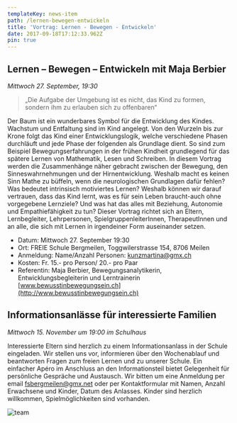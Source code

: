 ```yaml
---
templateKey: news-item
path: /lernen-bewegen-entwickeln
title: 'Vortrag: Lernen - Bewegen - Entwickeln'
date: 2017-09-18T17:12:33.962Z
pin: true
---
```

## Lernen – Bewegen – Entwickeln mit Maja Berbier

_Mittwoch 27. September, 19:30_

> „Die Aufgabe der Umgebung ist es nicht, das Kind zu formen, sondern ihm zu erlauben sich zu offenbaren“

Der Baum ist ein wunderbares Symbol für die Entwicklung des Kindes. Wachstum und Entfaltung sind im Kind angelegt. Von den Wurzeln bis zur Krone folgt das Kind einer Entwicklungslogik, welche verschiedene Phasen durchläuft und jede Phase der folgenden als Grundlage dient. So sind zum Beispiel Bewegungserfahrungen in der frühen Kindheit grundlegend für das spätere Lernen von Mathematik, Lesen und Schreiben.
In diesem Vortrag werden die Zusammenhänge näher gebracht zwischen der Bewegung, den Sinneswahrnehmungen und der Hirnentwicklung. Weshalb macht es keinen Sinn Mathe zu büffeln, wenn die neurologischen Grundlagen dafür fehlen? Was bedeutet intrinsisch motiviertes Lernen? Weshalb können wir darauf vertrauen, dass das Kind lernt, was es für sein Leben braucht-auch ohne vorgegebene Lernziele? Und was hat das alles mit Beziehung, Autonomie und Empathiefähigkeit zu tun?
Dieser Vortrag richtet sich an Eltern, Lernbegleiter, Lehrpersonen, SpielgruppenleiterInnen, TherapeutInnen und an alle, die sich mit Lernen in irgendeiner Form auseinander setzen.

* Datum: Mittwoch 27. September 19:30
* Ort: FREIE Schule Bergmeilen, Toggwilerstrasse 154, 8706 Meilen
* Anmeldung: Name/Anzahl Personen: kunzmartina@gmx.ch
* Kosten: Fr. 15.- pro Person/ 20.- pro Paar
* Referentin:	Maja Berbier, Bewegungsanalytikerin, Entwicklungsbegleiterin und Lerntrainerin
  [www.bewusstinbewegungsein.ch](http://www.bewusstinbewegungsein.ch)

## Informationsanlässe für interessierte Familien

_Mittwoch 15. November um 19:00 im Schulhaus_

Interessierte Eltern sind herzlich zu einem Informationsanlass in der Schule eingeladen. Wir stellen uns vor, informieren über den Wochenablauf und beantworten Fragen zum freien Lernen und zu unserer Schule. Ein einfacher Apéro im Anschluss an den Informationsteil bietet Gelegenheit für persönliche Gespräche und Austausch.
Wir bitten um eine Anmeldung per email fsbergmeilen@gmx.net oder per Kontaktformular mit Namen, Anzahl Erwachsene und Kinder, Datum des Anlasses.
Kinder sind herzlich willkommen, Spielmöglichkeiten sind vorhanden.

![team](/img/foto-team.jpg)
